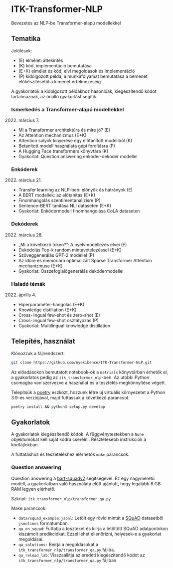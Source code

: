 # ITK-Transformer-NLP
Bevezetés az NLP-be Transformer-alapú modellekkel

## Tematika

Jelölések:

* (E) elméleti áttekintés
* (K) kód, implementáció bemutatása
* (E+K) elmélet és kód, elvi megoldások és implementáció
* (P) kidolgozott példa, a munkafolyamat bemutatása a bemenet előkészítésétől a kimenet értelmezéséig

A gyakorlatok a kidolgozott példákhoz hasonlóak, kiegészítendő kódot tartalmaznak, az önálló gyakorlást segítik.

### Ismerkedés a Transformer-alapú modellekkel
2022. március 7.
* Mi a Transformer architektúra és mire jó? (E)
* Az Attention mechanizmus (E+K)
* Attention súlyok kinyerése egy előtanított modellből (K)
* Betanított modell használata gépi fordításra (P)
* A Hugging Face transformers könyvtára (K)
* Gyakorlat: Question answering enkóder-dekóder modellel
 
### Enkóderek
2022. március 21.
* Transfer learning az NLP-ben: előnyök és hátrányok (E)
* A BERT modellek: az előtanítás (E+K)
* Finomhangolás szentimentanalízisre (P)
* Sentence-BERT tanítása NLI dataseten (E+K)
* Gyakorlat: Enkódermodell finomhangolása CoLA dataseten

### Dekóderek
2022. március 28.
* „Mi a következő token?”: A nyelvmodellezés elvei (E)
* Dekódolás Top-k random mintavételezéssel (E+K)
* Szöveggenerálás GPT-2 modellel (P)
* Az időre és memóriára optimalizált Sparse Transformer Attention mechanizmusa (E+K)
* Gyakorlat: Összefoglalógenerálás dekódermodellel
 
### Haladó témák
2022. április 4.
* Hiperparaméter-hangolás (E+K)
* Knowledge distillation (E+K)
* Cross-lingual few-shot és zero-shot (E)
* Cross-lingual few-shot osztályozás (P)
* Gyakorlat: Multilingual knowledge distillation

## Telepítés, használat
Klónozzuk a fájlrendszert:

```bash
git clone https://github.com/nyekibence/ITK-Transformer-NLP.git
```

Az előadásokon bemutatott notebook-ok a `matrials` könyvtárban érhetők el, a gyakorlatok pedig
az `itk_transformer_nlp`-ben. Az utóbbi Python csomagba van szervezve a használat és a tesztelés megkönnyítése végett.

Telepítsük a [poetry](https://python-poetry.org/docs/#installation) eszközt, hozzunk létre új virtuális környezetet
a Python 3.9-es verziójával, majd futtassuk a következő parancsot:

```bash
poetry install && python3 setup.py develop
```

## Gyakorlatok
A gyakorlatok kiegészítendő kódok. A függvénytestekben a `None` objektumokat kell saját kódra cserélni. Részletesebb instrukciók a kódfájlokban.

A futtatáshoz és teszeteléshez elérhetők `make` parancsok. 

### Question answering
Question answering a [bart-squadv2](https://huggingface.co/a-ware/bart-squadv2) segítségével. Ez egy nagyméretű modell,
a gyakorlatban való használata előtt ajánlott, hogy legalább 8 GB RAM legyen elérhető. 

Szkript: `itk_transformer_nlp/transformer_qa.py`

Make parancsok:
* `data/squad_example.jsonl`: Letölt egy rövid mintát a [SQuAD](https://rajpurkar.github.io/SQuAD-explorer/) datasetből `jsonlines` formátumban.
* `qa_on_squad`: Futtatja a teszteket és kiírja a letöltött SQuAD adatpontokon kiszámolt predikciókat. Ezzel lehet ellenőrizni, helyesek-e a gyakorlat megoldásai.
* `qa_solutions:` Beírja a megoldásokat a `itk_transformer_nlp/transformer_qa.py` fájlba.
* `qa_reload_lab`: Visszaállítja az eredeti kiegészítendő kódot az `itk_transformer_nlp/transformer_qa.py` fájlban.